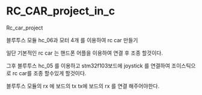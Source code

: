 # RC_CAR_project_in_c

Rc_car_project 

블루투스 모듈 hc_06과 모터 4개 를 이용하여 rc car 만들기 

일단 기본적인 rc car 는 핸드폰 어플을 이용하여 연결 후 조종 할것이다. 

그후 블루투스 hc_05 를 이용하고 stm32f103보드에 joystick 를 연결하여 조이스틱으로 rc car를 조종 할수있게 할것이다. 

블루투스 모듈의 rx 에 보드의 tx tx에 보드의 rx 를 연결 해주어야한다.

